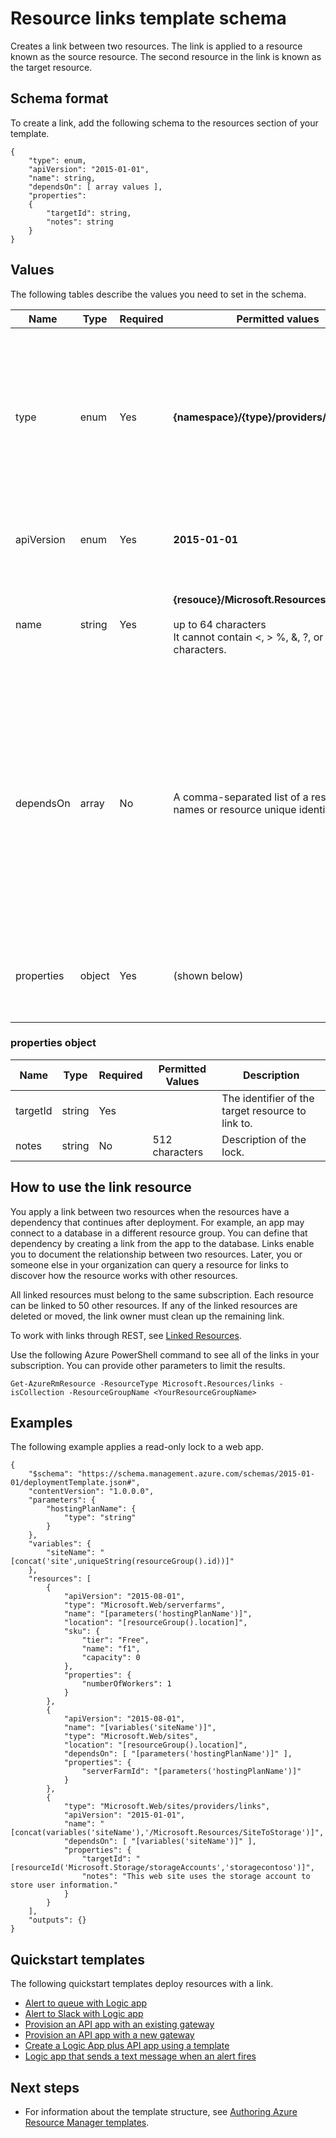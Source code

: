 <properties
   pageTitle="Resource Manager template for linking resources | Microsoft Azure"
   description="Shows the Resource Manager schema for deploying links between related resources through a template."
   services="azure-resource-manager"
   documentationCenter="na"
   authors="tfitzmac"
   manager="wpickett"
   editor=""/>

<tags
   ms.service="azure-resource-manager"
   ms.devlang="na"
   ms.topic="article"
   ms.tgt_pltfrm="na"
   ms.workload="na"
   ms.date="01/04/2016"
   ms.author="tomfitz"/>

# Resource links template schema

Creates a link between two resources. The link is applied to a resource known as the source resource. The second resource in the link is known as the target resource.

## Schema format

To create a link, add the following schema to the resources section of your template.
    
    {
        "type": enum,
        "apiVersion": "2015-01-01",
        "name": string,
        "dependsOn": [ array values ],
        "properties":
        {
            "targetId": string,
            "notes": string
        }
    }



## Values

The following tables describe the values you need to set in the schema.

| Name | Type | Required | Permitted values | Description |
| ---- | ---- | -------- | ---------------- | ----------- |
| type | enum | Yes | **{namespace}/{type}/providers/links** | The resource type to create. The {namespace} and {type} values refer to the provider namespace and resource type of the source resource. |
| apiVersion | enum | Yes | **2015-01-01** | The API version to use for creating the resource. |  
| name | string | Yes | **{resouce}/Microsoft.Resources/{linkname}**<br /><br />up to 64 characters<br />It cannot contain <, > %, &, ?, or any control characters. | A value that specifes both the name of source resource and a name for the link. |
| dependsOn | array | No |  A comma-separated list of a resource names or resource unique identifiers. | The collection of resources this link depends on. If the resources you are linking are deployed in the same template, include those resource names in this element to ensure they are deployed first. | 
| properties | object | Yes | (shown below)  | An object that identifies the resource to link to, and notes about the link. |  

### properties object

| Name | Type | Required | Permitted Values | Description |
| ------- | ---- | ---------------- | -------- | ----------- |
| targetId   | string | Yes |   | The identifier of the target resource to link to. |
| notes   | string | No | 512 characters | Description of the lock. |


## How to use the link resource

You apply a link between two resources when the resources have a dependency that continues after deployment. For example, an app may connect to a 
database in a different resource group. You can define that dependency by creating a link from the app to the database. Links enable you to document the 
relationship between two resources. Later, you or someone else in your organization can query a resource for links to discover how the resource works 
with other resources.

All linked resources must belong to the same subscription. Each resource can be linked to 50 other resources. If any of the linked resources are deleted or moved, the link owner must clean up the remaining link.

To work with links through REST, see [Linked Resources](https://msdn.microsoft.com/library/azure/mt238499.aspx).

Use the following Azure PowerShell command to see all of the links in your subscription. You can provide other parameters to limit the results.

    Get-AzureRmResource -ResourceType Microsoft.Resources/links -isCollection -ResourceGroupName <YourResourceGroupName>

## Examples

The following example applies a read-only lock to a web app.

    {
        "$schema": "https://schema.management.azure.com/schemas/2015-01-01/deploymentTemplate.json#",
        "contentVersion": "1.0.0.0",
        "parameters": {
            "hostingPlanName": {
                "type": "string"
            }
        },
        "variables": {
            "siteName": "[concat('site',uniqueString(resourceGroup().id))]"
        },
        "resources": [
            {
                "apiVersion": "2015-08-01",
                "type": "Microsoft.Web/serverfarms",
                "name": "[parameters('hostingPlanName')]",
                "location": "[resourceGroup().location]",
                "sku": {
                    "tier": "Free",
                    "name": "f1",
                    "capacity": 0
                },
                "properties": {
                    "numberOfWorkers": 1
                }
            },
            {
                "apiVersion": "2015-08-01",
                "name": "[variables('siteName')]",
                "type": "Microsoft.Web/sites",
                "location": "[resourceGroup().location]",
                "dependsOn": [ "[parameters('hostingPlanName')]" ],
                "properties": {
                    "serverFarmId": "[parameters('hostingPlanName')]"
                }
            },
            {
                "type": "Microsoft.Web/sites/providers/links",
                "apiVersion": "2015-01-01",
                "name": "[concat(variables('siteName'),'/Microsoft.Resources/SiteToStorage')]",
                "dependsOn": [ "[variables('siteName')]" ],
                "properties": {
                    "targetId": "[resourceId('Microsoft.Storage/storageAccounts','storagecontoso')]",
                    "notes": "This web site uses the storage account to store user information."
                }
    	    }
        ],
        "outputs": {}
    }

## Quickstart templates

The following quickstart templates deploy resources with a link.

- [Alert to queue with Logic app](https://github.com/Azure/azure-quickstart-templates/tree/master/201-alert-to-queue-with-logic-app)
- [Alert to Slack with Logic app](https://github.com/Azure/azure-quickstart-templates/tree/master/201-alert-to-slack-with-logic-app)
- [Provision an API app with an existing gateway](https://github.com/Azure/azure-quickstart-templates/tree/master/201-api-app-gateway-existing)
- [Provision an API app with a new gateway](https://github.com/Azure/azure-quickstart-templates/tree/master/201-api-app-gateway-new)
- [Create a Logic App plus API app using a template](https://github.com/Azure/azure-quickstart-templates/tree/master/201-logic-app-api-app-create)
- [Logic app that sends a text message when an alert fires](https://github.com/Azure/azure-quickstart-templates/tree/master/201-alert-to-text-message-with-logic-app)


## Next steps

- For information about the template structure, see [Authoring Azure Resource Manager templates](resource-group-authoring-templates.md).

